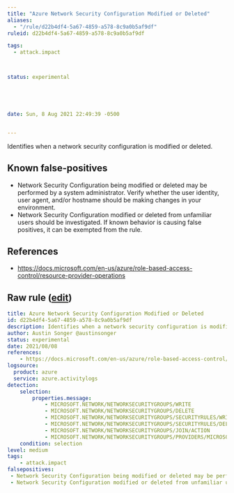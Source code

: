 ```yaml
---
title: "Azure Network Security Configuration Modified or Deleted"
aliases:
  - "/rule/d22b4df4-5a67-4859-a578-8c9a0b5af9df"
ruleid: d22b4df4-5a67-4859-a578-8c9a0b5af9df

tags:
  - attack.impact



status: experimental





date: Sun, 8 Aug 2021 22:49:39 -0500


---
```


Identifies when a network security configuration is modified or deleted.

<!--more-->


## Known false-positives

* Network Security Configuration being modified or deleted may be performed by a system administrator. Verify whether the user identity, user agent, and/or hostname should be making changes in your environment.
* Network Security Configuration modified or deleted from unfamiliar users should be investigated. If known behavior is causing false positives, it can be exempted from the rule.



## References

* https://docs.microsoft.com/en-us/azure/role-based-access-control/resource-provider-operations


## Raw rule ([edit](https://github.com/SigmaHQ/sigma/edit/master/rules/cloud/azure/azure_network_security_modified_or_deleted.yml))
```yaml
title: Azure Network Security Configuration Modified or Deleted
id: d22b4df4-5a67-4859-a578-8c9a0b5af9df
description: Identifies when a network security configuration is modified or deleted.
author: Austin Songer @austinsonger
status: experimental
date: 2021/08/08
references:
    - https://docs.microsoft.com/en-us/azure/role-based-access-control/resource-provider-operations
logsource:
  product: azure
  service: azure.activitylogs
detection:
    selection:
        properties.message:
            - MICROSOFT.NETWORK/NETWORKSECURITYGROUPS/WRITE
            - MICROSOFT.NETWORK/NETWORKSECURITYGROUPS/DELETE
            - MICROSOFT.NETWORK/NETWORKSECURITYGROUPS/SECURITYRULES/WRITE
            - MICROSOFT.NETWORK/NETWORKSECURITYGROUPS/SECURITYRULES/DELETE
            - MICROSOFT.NETWORK/NETWORKSECURITYGROUPS/JOIN/ACTION
            - MICROSOFT.NETWORK/NETWORKSECURITYGROUPS/PROVIDERS/MICROSOFT.INSIGHTS/DIAGNOSTICSETTINGS/WRITE
    condition: selection
level: medium
tags:
    - attack.impact
falsepositives:
 - Network Security Configuration being modified or deleted may be performed by a system administrator. Verify whether the user identity, user agent, and/or hostname should be making changes in your environment. 
 - Network Security Configuration modified or deleted from unfamiliar users should be investigated. If known behavior is causing false positives, it can be exempted from the rule.

```
